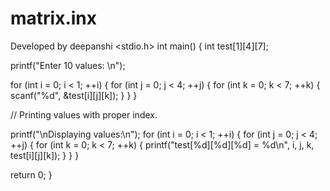 # matrix.inx
Developed by deepanshi
<stdio.h> int main() { int test[1][4][7];

printf("Enter 10 values: \n");

for (int i = 0; i < 1; ++i) { for (int j = 0; j < 4; ++j) { for (int k = 0; k < 7; ++k) { scanf("%d", &test[i][j][k]); } } }

// Printing values with proper index.

printf("\nDisplaying values:\n"); for (int i = 0; i < 1; ++i) { for (int j = 0; j < 4; ++j) { for (int k = 0; k < 7; ++k) { printf("test[%d][%d][%d] = %d\n", i, j, k, test[i][j][k]); } } }

return 0; }

